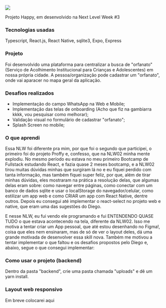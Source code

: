 <img src="readme-screens/web-screen.gif" >

Projeto Happy, em desenvolvido na Next Level Week #3

### Tecnologias usadas
Typescript, React.js, React Native, sqlite3, Expo, Express

### Projeto
Foi desenvolvido uma plataforma para centralizar a busca de "orfanato" (Serviço de Acolhimento Institucional para Crianças e Adolescentes) em nossa própria cidade. A pessoa/organização pode cadastrar um "orfanato", onde vai aparacer no mapa geral da aplicação.

### Desafios realizados
* Implementação do campo WhatsApp na Web e Mobile;
* Implementação das telas de onboarding (Acho que fiz na gambiarra kkkk, vou pesquisar como melhorar);
* Validação visual no formulário de cadastrar "orfanato";
* Splash Screen no mobile;

### O que aprendi
Essa NLW foi diferente pra mim, por que foi o segundo que participei, o primeiro foi do projeto Proffy e, confesso, que na NLW02 minha mente explodiu. No mesmo período eu estava no meu primeiro Bootcamp de Fullstack estudando React, e fazia quase 2 meses bootcamp, e a NLW02 tirou muitas dúvidas minhas que surgiram lá no e eu fiquei perdido com tanta informação, mas também fiquei super feliz, por que, além de tirar minhas dúvidas, eles mostraram na prática a resolução delas, que algumas delas eram sobre: como navegar entre páginas, como conectar com um banco de dados sqlite e usar o localStorage do navegador/celular, como estilizar um app web e como CRIAR um app com React Native, dentre outros. Depois eu consegui até implementar o react-select no projeto web e native, que eram uma das sugestões do Diego.

E nesse NLW, eu fui vendo ele programando e fui ENTENDENDO QUASE TUDO o que estava acontecendo na tela, diferente da NLW02. Isso me motiva a tentar criar um App pessoal, que até estou desenhando no Figma!, coisa que eles nem ensinaram, mas de só de ver o layout deles, dá uma grande motivada de desenvolver essa skill nova. Também me motivou a tentar implementar o que faltou e os desafios propostos pelo Diego e, abaixo, segue o que consegui implementar:

### Como usar o projeto (backend)
Dentro da pasta "backend", crie uma pasta chamada "uploads" e dê um yarn install.

### Layout web responsivo
Em breve colocarei aqui
